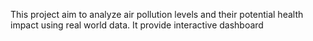 This project aim to analyze air pollution levels and their potential health impact using real world data. It provide interactive dashboard
